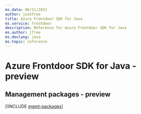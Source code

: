 ```yaml
---
ms.data: 08/11/2022
author: joshfree
title: Azure Frontdoor SDK for Java
ms.service: frontdoor
description: Reference for Azure Frontdoor SDK for Java
ms.author: jfree
ms.devlang: java
ms.topic: reference
---
```

# Azure Frontdoor SDK for Java - preview

## Management packages - preview
[!INCLUDE [mgmt-packages](frontdoor-mgmt-index.md)]